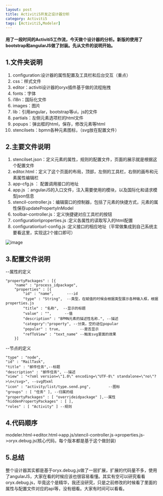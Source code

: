 ```yaml
---
layout: post
title: Activiti5开发之设计器分析
category: Activiti5
tags: [Activiti5,Modeler]
---
```


####  用了一段时间的Activiti5工作流，今天做个设计器的分析。新版的使用了bootstrap和angularJS做了封装。先从文件的说明开始。 

## 1.文件夹说明

1. configuration:设计器的属性配置及工具栏和后台交互（重点）
1. css：样式文件
1. editor：activiti设计器的oryx插件基于做的流程拖拽
1. fonts：字体
1. i18n：国际化文件
1. images：图片
1. lib：引用angular，bootstrap等ui，js的文件
1. partials：左侧元素选项栏的html文件
1. popups：弹出框的html，保存，修改元素等html
1. stencilsets：bpmn各种元素图标，（svg放在配置文件）

## 2.主要文件说明

1. stencilset.json：定义元素的属性，规则的配置文件，页面的展示就是根据这个配置文件
1. editor.html：定义了这个页面的布局，顶部，左侧的工具栏，右侧的画布和元素属性编辑栏
1. app-cfg.js ： 配置调用接口的地址
1. app.js ：angularJS的入口文件，注入需要使用的模块，以及国际化和请求模型json信息
1. stencil-controller.js：编辑窗口的控制器，包括了元素的快捷方式，元素的属性保存updatePropertyInModel
1. toolbar-controller.js：定义快捷键对应工具栏的按钮
1. configuration\properties.js  :定义各属性的读取写入的html配置 
1. configuration\url-config.js  :定义接口的相应地址（平常做集成到自己系统主要看这里，实现这2个接口即可）


![image](http://static.oschina.net/uploads/img/201602/15150819_cL12.jpg)


## 3.配置文件说明
--属性的定义

```
"propertyPackages" : [{
    "name" : "process_idpackage",
    "properties" : [{
        "id" : "name",      ---id
        "type" : "String",  --类型，在赋值的时候会根据类型展示各种输入框，根据properties.js
        "title" : "名称",  --显示的标题
        "value" : "",      --值
        "description" : "BPMN元素的描述性名称.", --描述
        "category":"property", --分类，空的话位popular
        "popular" : true,         --是否显示
        "refToView" : "text_name" --触发svg里面的效果
    }]
```

--节点的定义

```
"type" : "node", 
"id" : "MailTask", 
"title" : "邮件任务",--标题 
"description" : "邮件任务", --描述 
"view" : "<?xml version=\"1.0\" encoding=\"UTF-8\" standalone=\"no\"?>\n</svg>", --svg的xml 
"icon" : "activity/list/type.send.png",        --图标 
"groups" : [ "任务" ], --归属的组 
"propertyPackages" : [ "overrideidpackage" ],--属性 
"hiddenPropertyPackages" : [ ], 
"roles" : [ "Activity" ] --规则
```


## 4.代码顺序

modeler.html->editor.html->app.js/stencil-controller.js->properties.js->oryx.debug.js(核心代码，每个版本都是基于这个做封装)

## 5.总结

整个设计器其实都是基于oryx.debug.js做了一层扩展，扩展的代码量不多，使用了angularJS，大家在看的时候应该也很容易看懂。其实有空可以研究看看oryx.debug.js，毕竟这个是精华，我还没研究，只是之前修改的时候看了里面的属性与配置文件对应的api等，没有细看。大家有时间可以看看。

